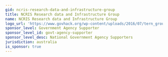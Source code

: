 ```yaml
---
gid: ncris-research-data-and-infrastructure-group
title: NCRIS Research data and Infrastructure Group
name: NCRIS Research data and Infrastructure Group
logo_url: 'https://www.govhack.org/wp-content/uploads/2016/07/tern_group.png'
sponsor_level: Government Agency Supporter
sponsor_level_id: govt-agency-supporter
sponsor_level_desc: National Government Agency Supporters
jurisdiction: australia
is_sponsor: true
---
```

